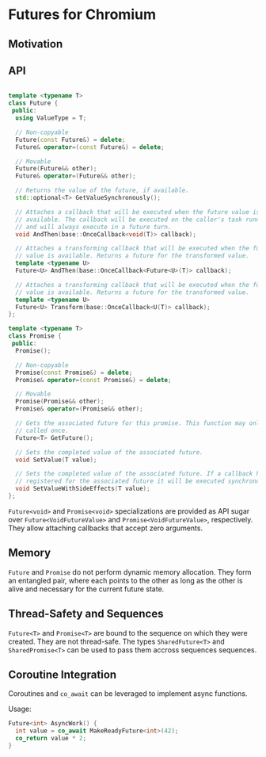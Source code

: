 # Futures for Chromium

## Motivation

## API

```cpp

template <typename T>
class Future {
 public:
  using ValueType = T;

  // Non-copyable
  Future(const Future&) = delete;
  Future& operator=(const Future&) = delete;

  // Movable
  Future(Future&& other);
  Future& operator=(Future&& other);

  // Returns the value of the future, if available.
  std::optional<T> GetValueSynchronously();

  // Attaches a callback that will be executed when the future value is
  // available. The callback will be executed on the caller's task runner
  // and will always execute in a future turn.
  void AndThen(base::OnceCallback<void(T)> callback);

  // Attaches a transforming callback that will be executed when the future
  // value is available. Returns a future for the transformed value.
  template <typename U>
  Future<U> AndThen(base::OnceCallback<Future<U>(T)> callback);

  // Attaches a transforming callback that will be executed when the future
  // value is available. Returns a future for the transformed value.
  template <typename U>
  Future<U> Transform(base::OnceCallback<U(T)> callback);
};

template <typename T>
class Promise {
 public:
  Promise();

  // Non-copyable
  Promise(const Promise&) = delete;
  Promise& operator=(const Promise&) = delete;

  // Movable
  Promise(Promise&& other);
  Promise& operator=(Promise&& other);

  // Gets the associated future for this promise. This function may only be
  // called once.
  Future<T> GetFuture();

  // Sets the completed value of the associated future.
  void SetValue(T value);

  // Sets the completed value of the associated future. If a callback has been
  // registered for the associated future it will be executed synchronously.
  void SetValueWithSideEffects(T value);
};

```

`Future<void>` and `Promise<void>` specializations are provided as API sugar over
`Future<VoidFutureValue>` and `Promise<VoidFutureValue>`, respectively. They allow
attaching callbacks that accept zero arguments.

## Memory

`Future` and `Promise` do not perform dynamic memory allocation. They form an entangled
pair, where each points to the other as long as the other is alive and necessary for the
current future state.

## Thread-Safety and Sequences

`Future<T>` and `Promise<T>` are bound to the sequence on which they were created.
They are not thread-safe. The types `SharedFuture<T>` and `SharedPromise<T>` can be
used to pass them accross sequences sequences.

## Coroutine Integration

Coroutines and `co_await` can be leveraged to implement async functions.

Usage:

```cpp
Future<int> AsyncWork() {
  int value = co_await MakeReadyFuture<int>(42);
  co_return value * 2;
}
```
